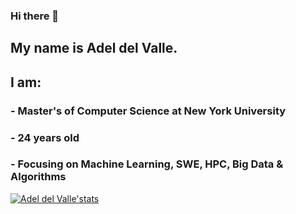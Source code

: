 ### Hi there 👋

## My name is Adel del Valle. 
## I am:
### - Master's of Computer Science at New York University 
### - 24 years old
### - Focusing on Machine Learning, SWE, HPC, Big Data & Algorithms
[![Adel del Valle'stats](https://github-readme-stats.vercel.app/api?username=adeldelvalle)](https://github.com/adeldelvalle/github-readme-stats)

<!--
**adeldelvalle/adeldelvalle** is a ✨ _special_ ✨ repository because its `README.md` (this file) appears on your GitHub profile.

Here are some ideas to get you started:

- 🔭 I’m currently working on ...
- 🌱 I’m currently learning ...
- 👯 I’m looking to collaborate on ...
- 🤔 I’m looking for help with ...
- 💬 Ask me about ...
- 📫 How to reach me: ...
- 😄 Pronouns: ...
- ⚡ Fun fact: ...
-->
